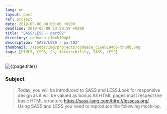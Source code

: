 ```yaml
---
lang: en
layout: post
ref: project
date: 2019-05-06 00:00:00 +0200
deadline: 2019-05-08 23:59:59 +0200
title: "SASS/LESS - part02"
directory: codeaca_c1web104p5
description: "SASS/LESS - part02"
thumbnail: /assets/img/projects/codeaca_c1web104p5-thumb.png
tags: [HTML5, CSS3, Js, Accessibility, SASS, LESS]
---
```


![{{page.title}}]({{page.thumbnail}})

### Subject

>Today, you will be introduced to SASS and LESS.Look for responsive design as it will be valued as bonus.All HTML pages must respect the basic HTML structure.https://sass-lang.com/http://lesscss.org/  
Using SASS and LESS you need to reproduce the following mock-up.  
